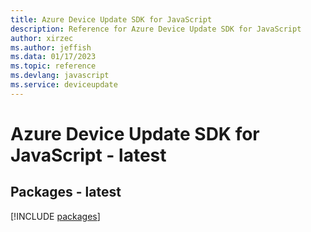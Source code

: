```yaml
---
title: Azure Device Update SDK for JavaScript
description: Reference for Azure Device Update SDK for JavaScript
author: xirzec
ms.author: jeffish
ms.data: 01/17/2023
ms.topic: reference
ms.devlang: javascript
ms.service: deviceupdate
---
```

# Azure Device Update SDK for JavaScript - latest
## Packages - latest
[!INCLUDE [packages](device-update-index.md)]